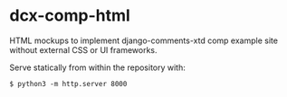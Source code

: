 # dcx-comp-html

HTML mockups to implement django-comments-xtd comp example site without
external CSS or UI frameworks.

Serve statically from within the repository with:

    $ python3 -m http.server 8000
